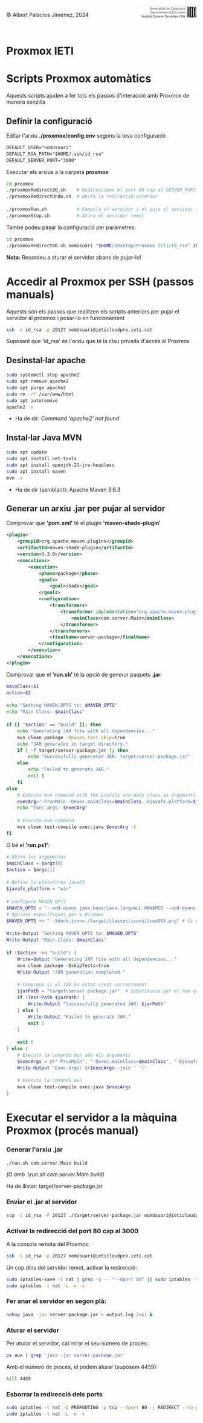 <div style="display: flex; width: 100%;">
    <div style="flex: 1; padding: 0px;">
        <p>© Albert Palacios Jiménez, 2024</p>
    </div>
    <div style="flex: 1; padding: 0px; text-align: right;">
        <img src="./assets/ieti.png" height="32" alt="Logo de IETI" style="max-height: 32px;">
    </div>
</div>
<br/>

# Proxmox IETI  

# Scripts Proxmox automàtics

Aquests scripts ajuden a fer tots els passos d'interacció amb Proxmox de manera senzilla

## Definir la configuració

Editar l'arxiu **./proxmox/config.env** segons la teva configuració

```txt
DEFAULT_USER="nomUsuari"
DEFAULT_RSA_PATH="$HOME/.ssh/id_rsa"
DEFAULT_SERVER_PORT="3000"
```

Executar els arxius a la carpeta **proxmox**

```bash
cd proxmox
./proxmoxRedirect80.sh    # Redirecciona el port 80 cap al SERVER_PORT
./proxmoxRedirectUndo.sh  # Desfà la redirecció anterior

./proxmoxRun.sh           # Compila el servidor i el puja al servidor remot
./proxmoxStop.sh          # Atura el servidor remot
```

També podeu pasar la configuració per paràmetres:

```bash
cd proxmox
./proxmoxRedirect80.sh nomUsuari "$HOME/Desktop/Proxmox IETI/id_rsa" 3001
```

**Nota:** Recordeu a aturar el servidor abans de pujar-lo!

# Accedir al Proxmox per SSH (passos manuals)

Aquests són els passos que realitzen els scripts anteriors per pujar el servidor al proxmox i posar-lo en funcionament

```bash
ssh -i id_rsa -p 20127 nomUsuari@ieticloudpro.ieti.cat
```

Suposant que 'id_rsa' és l'arxiu que té la clau privada d'accés al Proxmox

## Desinstal·lar apache

```bash
sudo systemctl stop apache2
sudo apt remove apache2
sudo apt purge apache2
sudo rm -rf /var/www/html
sudo apt autoremove
apache2 -v
```

- Ha de dir: *Command 'apache2' not found*

## Instal·lar Java MVN

```bash
sudo apt update
sudo apt install net-tools
sudo apt install openjdk-21-jre-headless
sudo apt install maven
mvn -v
```

- Ha de dir (semblant): Apache Maven 3.6.3

## Generar un arxiu .jar per pujar al servidor

Comprovar que **'pom.xml'** té el plugin **'maven-shade-plugin'**

```xml
<plugin>
    <groupId>org.apache.maven.plugins</groupId>
    <artifactId>maven-shade-plugin</artifactId>
    <version>3.3.0</version>
    <executions>
        <execution>
            <phase>package</phase>
            <goals>
                <goal>shade</goal>
            </goals>
            <configuration>
                <transformers>
                    <transformer implementation="org.apache.maven.plugins.shade.resource.ManifestResourceTransformer">
                        <mainClass>com.server.Main</mainClass> 
                    </transformer>
                </transformers>
                <finalName>server-package</finalName>
            </configuration>
        </execution>
    </executions>
</plugin>
```

Comprovar que el **'run.sh'** té la opció de generar paquets **.jar**:

```sh
mainClass=$1
action=$2 

echo "Setting MAVEN_OPTS to: $MAVEN_OPTS"
echo "Main Class: $mainClass"

if [[ "$action" == "build" ]]; then
    echo "Generating JAR file with all dependencies..."
    mvn clean package -Dmaven.test.skip=true
    echo "JAR generated in target directory."
    if [ -f target/server-package.jar ]; then
        echo "Successfully generated JAR: target/server-package.jar"
    else
        echo "Failed to generate JAR."
        exit 1
    fi
else
    # Execute mvn command with the profile and main class as arguments
    execArg="-PrunMain -Dexec.mainClass=$mainClass -Djavafx.platform=$javafx_platform"
    echo "Exec args: $execArg"

    # Execute mvn command
    mvn clean test-compile exec:java $execArg -X
fi
```

O bé el **'run.ps1'**:

```powershell
# Obtén los argumentos
$mainClass = $args[0]
$action = $args[1]

# Define la plataforma JavaFX
$javafx_platform = "win"

# Configura MAVEN_OPTS
$MAVEN_OPTS = "--add-opens java.base/java.lang=ALL-UNNAMED --add-opens java.base/java.nio=ALL-UNNAMED --add-opens java.base/java.util=ALL-UNNAMED --module-path $FX_PATH --add-modules javafx.controls,javafx.fxml,javafx.graphics"
# Opcions específiques per a Windows
$MAVEN_OPTS += " -Xdock:icon=./target/classes/icons/iconOSX.png" # Si necessites aquesta opció, la pots mantenir

Write-Output "Setting MAVEN_OPTS to: $MAVEN_OPTS"
Write-Output "Main Class: $mainClass"

if ($action -eq "build") {
    Write-Output "Generating JAR file with all dependencies..."
    mvn clean package -DskipTests=true
    Write-Output "JAR generation completed."
    
    # Comprova si el JAR ha estat creat correctament
    $jarPath = "target\server-package.jar"  # Substitueix per el nom que has definit
    if (Test-Path $jarPath) {
        Write-Output "Successfully generated JAR: $jarPath"
    } else {
        Write-Output "Failed to generate JAR."
        exit 1
    }
    
    exit 0
} else {
    # Executa la comanda mvn amb els arguments
    $execArgs = @("-PrunMain", "-Dexec.mainClass=$mainClass", "-Djavafx.platform=$javafx_platform")
    Write-Output "Exec args: $($execArgs -join ' ')"

    # Executa la comanda mvn
    mvn clean test-compile exec:java $execArgs
}
```

# Executar el servidor a la màquina Proxmox (procés manual)

### Generar l'arxiu .jar

```bash
./run.sh com.server.Main build
```

*(O amb .\run.sh com.server.Main build)*

Ha de llistar: target/server-package.jar

### Enviar el .jar al servidor

```bash
scp -i id_rsa -P 20127 ./target/server-package.jar nomUsuari@ieticloudpro.ieti.cat:~/
```

### Activar la redirecció del port 80 cap al 3000

A la consola remota del Proxmox:

```bash
ssh -i id_rsa -p 20127 nomUsuari@ieticloudpro.ieti.cat
```

Un cop dins del servidor remot, activar la redirecció:

```bash
sudo iptables-save -t nat | grep -q -- "--dport 80" || sudo iptables -t nat -A PREROUTING -p tcp --dport 80 -j REDIRECT --to-port 3000
sudo iptables -t nat -L -n -v
```

### Fer anar el servidor en segon plà:

```bash
nohup java -jar server-package.jar > output.log 2>&1 &
```

### Aturar el servidor

Per aturar el servidor, cal mirar el seu número de procés:

```bash
ps aux | grep 'java -jar server-package.jar'
```

Amb el número de procés, el podem aturar (suposem 4459):

```bash
kill 4459
```

### Esborrar la redirecció dels ports

```bash
sudo iptables -t nat -D PREROUTING -p tcp --dport 80 -j REDIRECT --to-port 3000
sudo iptables -t nat -L -n -v
```


